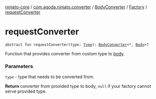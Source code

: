 [ninjato-core](../../../index.md) / [com.agoda.ninjato.converter](../../index.md) / [BodyConverter](../index.md) / [Factory](index.md) / [requestConverter](./request-converter.md)

# requestConverter

`abstract fun requestConverter(type: `[`Type`](http://docs.oracle.com/javase/6/docs/api/java/lang/reflect/Type.html)`): `[`BodyConverter`](../index.md)`<*, `[`Body`](../../../com.agoda.ninjato.http/-body/index.md)`>?`

Function that provides converter from custom type to [body](../../../com.agoda.ninjato.http/-body/index.md).

### Parameters

`type` - type that needs to be converted from.

**Return**
converter from provided type to body, `null` if your factory cannot serve provided type.

